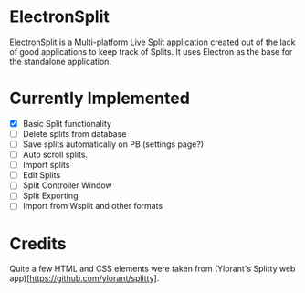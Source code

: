 # ElectronSplit
ElectronSplit is a Multi-platform Live Split application created out of the lack of good applications to keep track of Splits. It uses Electron as the base for the standalone application.

# Currently Implemented
- [X] Basic Split functionality
- [ ] Delete splits from database
- [ ] Save splits automatically on PB (settings page?)
- [ ] Auto scroll splits.
- [ ] Import splits
- [ ] Edit Splits
- [ ] Split Controller Window
- [ ] Split Exporting
- [ ] Import from Wsplit and other formats

# Credits
Quite a few HTML and CSS elements were taken from (Ylorant's Splitty web app)[https://github.com/ylorant/splitty].